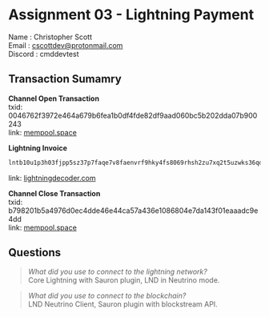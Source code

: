 # Assignment 03 - Lightning Payment

Name    : Christopher Scott  
Email   : cscottdev@protonmail.com  
Discord : cmddevtest  

## Transaction Sumamry

**Channel Open Transaction**  
txid: 0046762f3972e464a679b6fea1b0df4fde82df9aad060bc5b202dda07b900243  
link: [mempool.space](https://mempool.space/testnet/tx/0046762f3972e464a679b6fea1b0df4fde82df9aad060bc5b202dda07b900243)

**Lightning Invoice**
```md
lntb10u1p3h03fjpp5sz37p7faqe7v8faenvrf9hky4fs8069rhsh2zu7xq2t5uzwks36qdqgw3jhxappcqzpgxqyz5vqsp5t344vu6fmtf4u24ynst7pxjca5rtdddjlf24h9dyr2e85vsrr8ts9qyyssqy5lkc65txckcpm8r3v5me82lf5k85lerypr027cxumfzrhfvqtehnl87v99n26cyaq2vx7jnkagplfhga29ukvm07uajkcz29c567rsqk3ztzh
```
link: [lightningdecoder.com](https://lightningdecoder.com/lntb10u1p3h03fjpp5sz37p7faqe7v8faenvrf9hky4fs8069rhsh2zu7xq2t5uzwks36qdqgw3jhxappcqzpgxqyz5vqsp5t344vu6fmtf4u24ynst7pxjca5rtdddjlf24h9dyr2e85vsrr8ts9qyyssqy5lkc65txckcpm8r3v5me82lf5k85lerypr027cxumfzrhfvqtehnl87v99n26cyaq2vx7jnkagplfhga29ukvm07uajkcz29c567rsqk3ztzh)

**Channel Close Transaction**  
txid: b798201b5a4976d0ec4dde46e44ca57a436e1086804e7da143f01eaaadc9e4dd  
link: [mempool.space](https://mempool.space/testnet/tx/b798201b5a4976d0ec4dde46e44ca57a436e1086804e7da143f01eaaadc9e4dd)

## Questions

> *What did you use to connect to the lightning network?*  
Core Lightning with Sauron plugin, LND in Neutrino mode.

> *What did you use to connect to the blockchain?*  
LND Neutrino Client, Sauron plugin with blockstream API.
